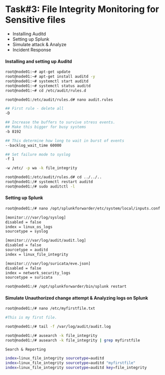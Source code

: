 # Task#3: File Integrity Monitoring for Sensitive files

- Installing Auditd
- Setting up Splunk
- Simulate attack & Analyze
- Incident Response

#### Installing and setting up Auditd

```sh
root@node01:~# apt-get update
root@node01:~# apt-get install auditd -y
root@node01:~# systemctl start auditd
root@node01:~# systemctl status auditd
root@node01:~# cd /etc/audit/rules.d
```

```sh
root@node01:/etc/audit/rules.d# nano audit.rules
```

```sh
## First rule - delete all
-D

## Increase the buffers to survive stress events.
## Make this bigger for busy systems
-b 8192

## This determine how long to wait in burst of events
--backlog_wait_time 60000

## Set failure mode to syslog
-f 1

-w /etc/ -p wa -k file_integrity
```

```sh
root@node01:/etc/audit/rules.d# cd ../../..
root@node01:/# systemctl restart auditd
root@node01:/# sudo auditctl -l
```

#### Setting up Splunk

```sh
root@node01:/# nano /opt/splunkforwarder/etc/system/local/inputs.conf
```

```sh
[monitor:///var/log/syslog]
disabled = false
index = linux_os_logs
sourcetype = syslog

[monitor:///var/log/audit/audit.log]
disabled = false
sourcetype = auditd
index = linux_file_integrity

[monitor:///var/log/suricata/eve.json]
disabled = false
index = network_security_logs
sourcetype = suricata
```

```sh
root@node01:/# /opt/splunkforwarder/bin/splunk restart
```

#### Simulate Unauthorized change attempt & Analyzing logs on Splunk

```sh
root@node01:/# nano /etc/myfirstfile.txt

#This is my first file.
```

```sh
root@node01:/# tail -f /var/log/audit/audit.log
```

```sh
root@node01:/# ausearch -k file_integrity
root@node01:/# ausearch -k file_integrity | grep myfirstfile
```

`Search & Reporting`

```sh
index=linux_file_integrity sourcetype=auditd
index=linux_file_integrity sourcetype=auditd "myfirstfile"
index=linux_file_integrity sourcetype=auditd key=file_integrity
```

